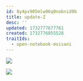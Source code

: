 ```yaml
---
id: 8y4px905mlw06q0nobnid9b
title: update-Z
desc: ''
updated: 1732777677761
created: 1732776855528
traitIds:
  - open-notebook-mvisani
---
```


![](/notes/assets/images/20241127_103342.png)

![](/notes/assets/images/20241127_153314.png)